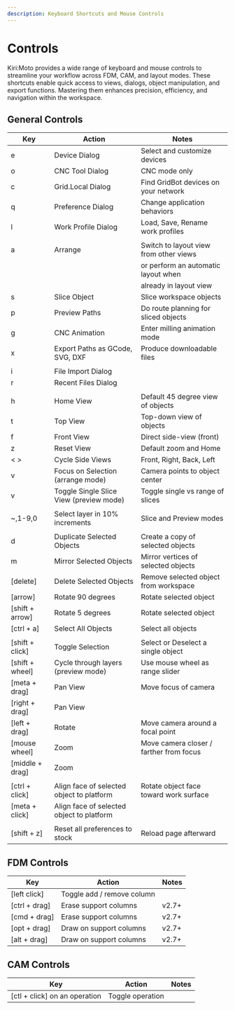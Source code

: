 ```yaml
---
description: Keyboard Shortcuts and Mouse Controls
---
```


# Controls

Kiri:Moto provides a wide range of keyboard and mouse controls to streamline your workflow across FDM, CAM, and layout modes. These shortcuts enable quick access to views, dialogs, object manipulation, and export functions. Mastering them enhances precision, efficiency, and navigation within the workspace.

## General Controls

| Key              | Action                                    | Notes                                   |
| ---------------- | ----------------------------------------- | --------------------------------------- |
| e                | Device Dialog                             | Select and customize devices            |
| o                | CNC Tool Dialog                           | CNC mode only                           |
| c                | Grid.Local Dialog                         | Find GridBot devices on your network    |
| q                | Preference Dialog                         | Change application behaviors            |
| l                | Work Profile Dialog                       | Load, Save, Rename work profiles        |
|                  |                                           |                                         |
| a                | Arrange                                   | Switch to layout view from other views  |
|                  |                                           | or perform an automatic layout when     |
|                  |                                           | already in layout view                  |
| s                | Slice Object                              | Slice workspace objects                 |
| p                | Preview Paths                             | Do route planning for sliced objects    |
| g                | CNC Animation                             | Enter milling animation mode            |
| x                | Export Paths as GCode, SVG, DXF           | Produce downloadable files              |
|                  |                                           |                                         |
| i                | File Import Dialog                        |                                         |
| r                | Recent Files Dialog                       |                                         |
|                  |                                           |                                         |
| h                | Home View                                 | Default 45 degree view of objects       |
| t                | Top View                                  | Top-down view of objects                |
| f                | Front View                                | Direct side-view (front)                |
| z                | Reset View                                | Default zoom and Home                   |
| < >              | Cycle Side Views                          | Front, Right, Back, Left                |
| v                | Focus on Selection (arrange mode)         | Camera points to object center          |
| v                | Toggle Single Slice View (preview mode)   | Toggle single vs range of slices        |
|                  |                                           |                                         |
| \~,1-9,0         | Select layer in 10% increments            | Slice and Preview modes                 |
|                  |                                           |                                         |
| d                | Duplicate Selected Objects                | Create a copy of selected objects       |
| m                | Mirror Selected Objects                   | Mirror vertices of selected objects     |
| \[delete]        | Delete Selected Objects                   | Remove selected object from workspace   |
| \[arrow]         | Rotate 90 degrees                         | Rotate selected object                  |
| \[shift + arrow] | Rotate 5 degrees                          | Rotate selected object                  |
| \[ctrl + a]      | Select All Objects                        | Select all objects                      |
|                  |                                           |                                         |
| \[shift + click] | Toggle Selection                          | Select or Deselect a single object      |
| \[shift + wheel] | Cycle through layers (preview mode)       | Use mouse wheel as range slider         |
| \[meta + drag]   | Pan View                                  | Move focus of camera                    |
| \[right + drag]  | Pan View                                  |                                         |
| \[left + drag]   | Rotate                                    | Move camera around a focal point        |
| \[mouse wheel]   | Zoom                                      | Move camera closer / farther from focus |
| \[middle + drag] | Zoom                                      |                                         |
|                  |                                           |                                         |
| \[ctrl + click]  | Align face of selected object to platform | Rotate object face toward work surface  |
| \[meta + click]  | Align face of selected object to platform |                                         |
|                  |                                           |                                         |
| \[shift + z]     | Reset all preferences to stock            | Reload page afterward                   |

## FDM Controls

| Key            | Action                     | Notes |
| -------------- | -------------------------- | ----- |
| \[left click]  | Toggle add / remove column |       |
| \[ctrl + drag] | Erase support columns      | v2.7+ |
| \[cmd + drag]  | Erase support columns      | v2.7+ |
| \[opt + drag]  | Draw on support columns    | v2.7+ |
| \[alt + drag]  | Draw on support columns    | v2.7+ |

## CAM Controls

| Key                            | Action           | Notes |
| ------------------------------ | ---------------- | ----- |
| \[ctl + click] on an operation | Toggle operation |       |

